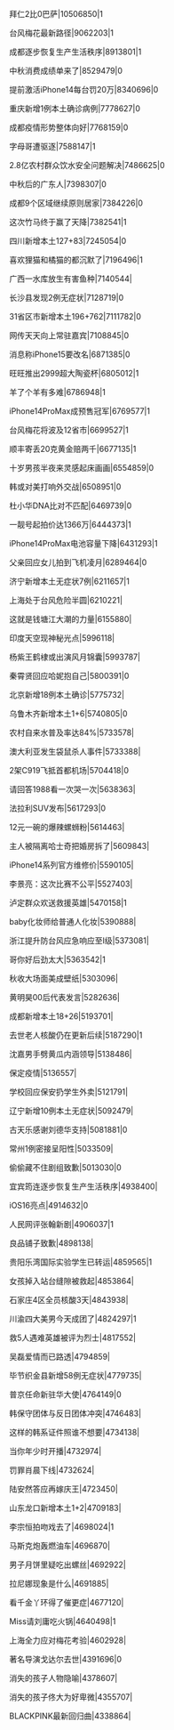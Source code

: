 拜仁2比0巴萨|10506850|1

台风梅花最新路径|9062203|1

成都逐步恢复生产生活秩序|8913801|1

中秋消费成绩单来了|8529479|0

提前激活iPhone14每台罚20万|8340696|0

重庆新增1例本土确诊病例|7778627|0

成都疫情形势整体向好|7768159|0

字母哥遭驱逐|7588147|1

2.8亿农村群众饮水安全问题解决|7486625|0

中秋后的广东人|7398307|0

成都9个区域继续原则居家|7384226|0

这次竹马终于赢了天降|7382541|1

四川新增本土127+83|7245054|0

喜欢狸猫和橘猫的都沉默了|7196496|1

广西一水库放生有害鱼种|7140544|

长沙县发现2例无症状|7128719|0

31省区市新增本土196+762|7111782|0

网传天天向上常驻嘉宾|7108845|0

消息称iPhone15要改名|6871385|0

旺旺推出2999超大陶瓷杯|6805012|1

羊了个羊有多难|6786948|1

iPhone14ProMax成预售冠军|6769577|1

台风梅花将波及12省市|6699527|1

顺丰寄丢20克黄金赔两千|6677135|1

十岁男孩半夜来灵感起床画画|6554859|0

韩或对美打响外交战|6508951|0

杜小华DNA比对不匹配|6469739|0

一靓号起拍价达1366万|6444373|1

iPhone14ProMax电池容量下降|6431293|1

父亲回应女儿拍到飞机凌月|6289464|0

济宁新增本土无症状7例|6211657|1

上海处于台风危险半圆|6210221|

这就是钱塘江大潮的力量|6155880|

印度天空现神秘光点|5996118|

杨紫王鹤棣或出演风月锦囊|5993787|

秦霄贤回应哈妮抱自己|5800391|0

北京新增18例本土确诊|5775732|

乌鲁木齐新增本土1+6|5740805|0

农村自来水普及率达84%|5733578|

澳大利亚发生袋鼠杀人事件|5733388|

2架C919飞抵首都机场|5704418|0

请回答1988看一次哭一次|5638363|

法拉利SUV发布|5617293|0

12元一碗的爆辣螺蛳粉|5614463|

主人被隔离哈士奇把婚房拆了|5609843|

iPhone14系列官方维修价|5590105|

李景亮：这次比赛不公平|5527403|

泸定群众欢送救援英雄|5470158|1

baby化妆师给普通人化妆|5390888|

浙江提升防台风应急响应至Ⅰ级|5373081|

哥你好后劲太大|5363542|1

秋收大场面美成壁纸|5303096|

黄明昊00后代表发言|5282636|

成都新增本土18+26|5193701|

去世老人核酸仍在更新后续|5187290|1

沈嘉男手劈黄瓜内涵领导|5138486|

保定疫情|5136557|

学校回应保安扔学生外卖|5121791|

辽宁新增10例本土无症状|5092479|

古天乐感谢刘德华支持|5081881|0

常州1例密接呈阳性|5033509|

偷偷藏不住剧组致歉|5013030|0

宜宾筠连逐步恢复生产生活秩序|4938400|

iOS16亮点|4914632|0

人民网评张翰新剧|4906037|1

良品铺子致歉|4898138|

贵阳乐湾国际实验学生已转运|4859565|1

女孩掉入站台缝隙被救起|4853864|

石家庄4区全员核酸3天|4843938|

川渝四大美男今天成团了|4824297|1

救5人遇难英雄被评为烈士|4817552|

吴磊爱情而已路透|4794859|

毕节织金县新增58例无症状|4779735|

普京任命新驻华大使|4764149|0

韩保守团体与反日团体冲突|4746483|

这样的韩系证件照谁不想要|4734138|

当你年少时开播|4732974|

罚罪肖晨下线|4732624|

陆安然答应再嫁庆王|4723450|

山东龙口新增本土1+2|4709183|

李宗恒拍吻戏去了|4698024|1

马斯克炮轰燃油车|4696870|

男子月饼里疑吃出螺丝|4692922|

拉尼娜现象是什么|4691885|

看千金丫环得了催更症|4677120|

Miss请刘庸吃火锅|4640498|1

上海全力应对梅花考验|4602928|

著名导演戈达尔去世|4391696|0

消失的孩子人物隐喻|4378607|

消失的孩子佟大为好卑微|4355707|

BLACKPINK最新回归曲|4338864|

